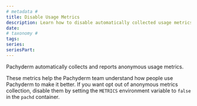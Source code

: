 ```yaml
---
# metadata # 
title: Disable Usage Metrics
description: Learn how to disable automatically collected usage metrics. 
date: 
# taxonomy #
tags: 
series:
seriesPart:
---
```


Pachyderm automatically collects and reports anonymous usage metrics.

These metrics help the Pachyderm team understand how people use Pachyderm to make it better. If you want opt out of anonymous metrics collection, disable them by setting the `METRICS` environment variable to `false` in the `pachd` container.
